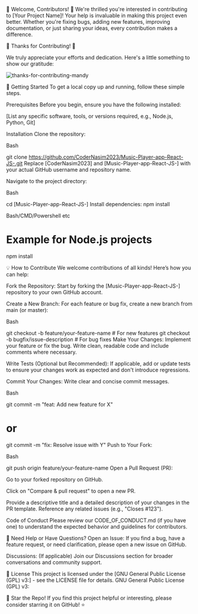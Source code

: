 🌟 Welcome, Contributors! 🌟
We're thrilled you're interested in contributing to [Your Project Name]! Your help is invaluable in making this project even better. Whether you're fixing bugs, adding new features, improving documentation, or just sharing your ideas, every contribution makes a difference.

🙏 Thanks for Contributing! 🙏

We truly appreciate your efforts and dedication. Here's a little something to show our gratitude:

![thanks-for-contributing-mandy](https://github.com/user-attachments/assets/51d8636e-e556-4bff-a8d1-e6716ce45f8d)




🚀 Getting Started
To get a local copy up and running, follow these simple steps.

Prerequisites
Before you begin, ensure you have the following installed:

[List any specific software, tools, or versions required, e.g., Node.js, Python, Git]

Installation
Clone the repository:

Bash

git clone https://github.com/CoderNasim2023/Music-Player-app-React-JS-.git
Replace [CoderNasim2023] and [Music-Player-app-React-JS-] with your actual GitHub username and repository name.

Navigate to the project directory:

Bash

cd [Music-Player-app-React-JS-]
Install dependencies:
npm install

Bash/CMD/Powershell etc

# Example for Node.js projects
npm install

💡 How to Contribute
We welcome contributions of all kinds! Here’s how you can help:

Fork the Repository: Start by forking the [Music-Player-app-React-JS-] repository to your own GitHub account.

Create a New Branch: For each feature or bug fix, create a new branch from main (or master):

Bash

git checkout -b feature/your-feature-name  # For new features
git checkout -b bugfix/issue-description   # For bug fixes
Make Your Changes: Implement your feature or fix the bug. Write clean, readable code and include comments where necessary.

Write Tests (Optional but Recommended): If applicable, add or update tests to ensure your changes work as expected and don't introduce regressions.

Commit Your Changes: Write clear and concise commit messages.

Bash

git commit -m "feat: Add new feature for X"
# or
git commit -m "fix: Resolve issue with Y"
Push to Your Fork:

Bash

git push origin feature/your-feature-name
Open a Pull Request (PR):

Go to your forked repository on GitHub.

Click on "Compare & pull request" to open a new PR.

Provide a descriptive title and a detailed description of your changes in the PR template. Reference any related issues (e.g., "Closes #123").

Code of Conduct
Please review our CODE_OF_CONDUCT.md (if you have one) to understand the expected behavior and guidelines for contributors.

🤝 Need Help or Have Questions?
Open an Issue: If you find a bug, have a feature request, or need clarification, please open a new issue on GitHub.

Discussions: (If applicable) Join our Discussions section for broader conversations and community support.

📄 License
This project is licensed under the [GNU General Public License (GPL) v3:] - see the LICENSE file for details.
GNU General Public License (GPL) v3:

💖 Star the Repo!
If you find this project helpful or interesting, please consider starring it on GitHub! ⭐
